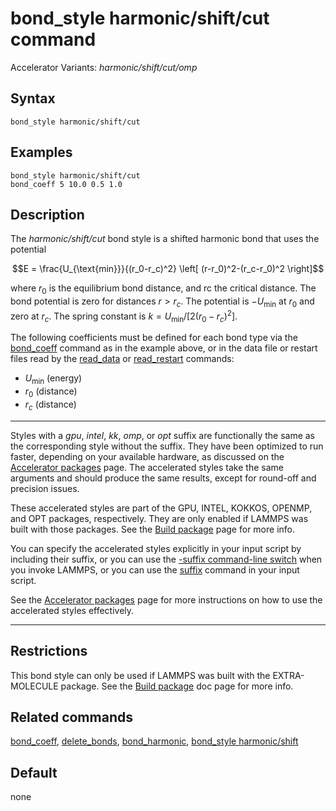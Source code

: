 # bond_style harmonic/shift/cut command

Accelerator Variants: *harmonic/shift/cut/omp*

## Syntax

``` LAMMPS
bond_style harmonic/shift/cut
```

## Examples

``` LAMMPS
bond_style harmonic/shift/cut
bond_coeff 5 10.0 0.5 1.0
```

## Description

The *harmonic/shift/cut* bond style is a shifted harmonic bond that uses
the potential

$$E = \frac{U_{\text{min}}}{(r_0-r_c)^2} \left[ (r-r_0)^2-(r_c-r_0)^2 \right]$$

where $r_0$ is the equilibrium bond distance, and rc the critical
distance. The bond potential is zero for distances $r > r_c$. The
potential is $-U_{\text{min}}$ at $r_0$ and zero at $r_c$. The spring
constant is $k = U_{\text{min}} / [ 2 (r_0-r_c)^2]$.

The following coefficients must be defined for each bond type via the
[bond_coeff](bond_coeff) command as in the example above, or in the data
file or restart files read by the [read_data](read_data) or
[read_restart](read_restart) commands:

-   $U_{\text{min}}$ (energy)
-   $r_0$ (distance)
-   $r_c$ (distance)

------------------------------------------------------------------------

Styles with a *gpu*, *intel*, *kk*, *omp*, or *opt* suffix are
functionally the same as the corresponding style without the suffix.
They have been optimized to run faster, depending on your available
hardware, as discussed on the [Accelerator packages](Speed_packages)
page. The accelerated styles take the same arguments and should produce
the same results, except for round-off and precision issues.

These accelerated styles are part of the GPU, INTEL, KOKKOS, OPENMP, and
OPT packages, respectively. They are only enabled if LAMMPS was built
with those packages. See the [Build package](Build_package) page for
more info.

You can specify the accelerated styles explicitly in your input script
by including their suffix, or you can use the [-suffix command-line
switch](Run_options) when you invoke LAMMPS, or you can use the
[suffix](suffix) command in your input script.

See the [Accelerator packages](Speed_packages) page for more
instructions on how to use the accelerated styles effectively.

------------------------------------------------------------------------

## Restrictions

This bond style can only be used if LAMMPS was built with the
EXTRA-MOLECULE package. See the [Build package](Build_package) doc page
for more info.

## Related commands

[bond_coeff](bond_coeff), [delete_bonds](delete_bonds),
[bond_harmonic](bond_harmonic), [bond_style
harmonic/shift](bond_harmonic_shift)

## Default

none
